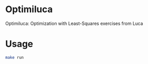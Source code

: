 # Optimiluca
Optimiluca: Optimization with Least-Squares exercises from Luca

# Usage
```bash
make run
```

